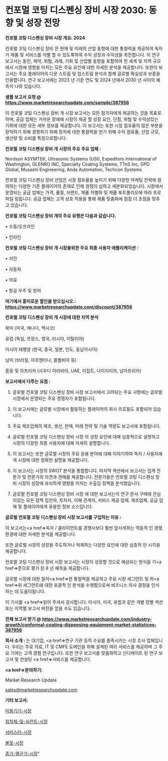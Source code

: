 # 컨포멀 코팅 디스펜싱 장비 시장 2030: 동향 및 성장 전망

<strong>컨포멀 코팅 디스펜싱 장비 시장 개요: 2024</strong>

컨포멀 코팅 디스펜싱 장비 은 현재 및 미래의 산업 동향에 대한 통찰력을 제공하여 독자가 제품 및 서비스를 식별 할 수 있도록하여 수익 성장과 수익성을 촉진합니다. 이 연구 보고서는 동인, 제약, 위협, 과제, 기회 및 산업별 동향을 포함하여 전 세계 및 지역 규모에서 시장에 영향을 미치는 모든 주요 요인에 대한 자세한 분석을 제공합니다. 또한이 보고서는 주요 플레이어의 다운 스트림 및 업스트림 분석과 함께 글로벌 확실성과 보증을 인용합니다. 연구 보고서에는 2023 년 기준 연도 및 2024 년에서 2030 년 사이의 예측이 나와 있습니다.



<strong>샘플 보고서 요청 @ <a href=https://www.marketresearchupdate.com/sample/387956>https://www.marketresearchupdate.com/sample/387956</a></strong>

이 컨포멀 코팅 디스펜싱 장비 개 시장 보고서는 모든 참가자에게 제공하는 것을 목표로하며, 공급 업체는 가까운 장래에 시장이 제공 할 성장 요인, 단점, 위협 및 수익성있는 기회에 대한 모든 세부 정보를 제공합니다. 이 보고서는 또한 시장 점유율의 많은 부분을 장악하기 위해 경쟁하기 위해 정치에 대한 통찰력을 얻기 위해 수익 점유율, 산업 규모, 생산량 및 소비를 특징으로합니다.



<strong>컨포멀 코팅 디스펜싱 장비 개 시장의 주요 주요 업체 :</strong>

Nordson ASYMTEK, Ultrasonic Systems (USI), Expeditors International of Washington, GLENRO INC, Specialty Coating Systems, TTnS Inc, GPD Global, Musashi Engineering, Anda Automation, Techcon Systems

컨포멀 코팅 디스펜싱 장비 산업은 시장 점유율을 높이기 위해 다양한 마케팅 전략에 참여하는 다양한 기존 플레이어의 존재로 인해 경쟁이 심하고 세분화되었습니다. 시장에서 운영되는 공급 업체는 가격, 품질, 브랜드, 제품 차별화 및 제품 포트폴리오에 따라 프로파일 링됩니다. 공급 업체는 고객 상호 작용을 통해 제품 맞춤화에 점점 더 초점을 맞추고 있습니다.



<strong>컨포멀 코팅 디스펜싱 장비 개의 주요 유형은 다음과 같습니다.</strong>

• 수동/오프라인

• 인라인



<strong>컨포멀 코팅 디스펜싱 장비 개 시장을위한 주요 최종 사용자 애플리케이션 :</strong>

• 가전

• 자동차

• 의료

• 항공 우주 및 방어



<strong>여기에서 흥미로운 할인을 받으십시오.: <a href=https://www.marketresearchupdate.com/discount/387956>https://www.marketresearchupdate.com/discount/387956</a></strong>



<strong>컨포멀 코팅 디스펜싱 장비 개 시장에 대한 지역 분석</strong>

북미 (미국, 캐나다, 멕시코)

유럽 (독일, 프랑스, 영국, 러시아, 이탈리아)

아시아 태평양 (한국, 중국, 일본, 인도, 동남아시아)

남미 (브라질, 아르헨티나, 콜롬비아 등)

중동 및 아프리카 (사우디 아라비아, UAE, 이집트, 나이지리아, 남아프리카)



<strong>보고서에서 다루는 요점 :</strong>

1. 글로벌 컨포멀 코팅 디스펜싱 장비 시장 보고서에서 고려되는 주요 사항에는 글로벌 시장에서 운영되는 주요 경쟁자가 포함됩니다.

2. 이 보고서에는 글로벌 시장에서 활동하는 플레이어의 회사 프로필도 포함되어 있습니다.

3. 주요 제조업체의 제조, 생산, 판매, 미래 전략 및 기술 역량도 보고서에 포함됩니다.

4. 글로벌 컨포멀 코팅 디스펜싱 장비 시장 의 성장 요인에 대해 심층적으로 설명하고 시장의 다양한 최종 사용자에 대해 자세히 설명합니다.

5. 이 보고서는 또한 글로벌 시장의 주요 응용 분야에 대해 이야기하여 독자 / 사용자에게 시장에 대한 정확한 설명을 제공합니다.

6. 이 보고서는 시장의 SWOT 분석을 통합합니다. 마지막 섹션에서 보고서는 업계 전문가 및 전문가의 의견과 견해를 제공합니다. 전문가들은 컨포멀 코팅 디스펜싱 장비 시장의 성장에 유리하게 영향을 미치는 수출입 정책을 분석했습니다.

7. 글로벌 컨포멀 코팅 디스펜싱 장비 시장 에 대한 보고서는이 연구 문서 구매에 관심이있는 모든 정책 입안자, 투자자, 이해 관계자, 서비스 제공 업체, 제조업체, 공급 업체 및 플레이어에게 유용한 정보 소스입니다.



<strong>글로벌 컨포멀 코팅 디스펜싱 장비 시장 보고서를 구입하는 이유 :</strong>

이 보고서는<a href=>독자 / 클</a>라이언트를 경쟁사보다 훨씬 앞서게하는 역동적 인 경쟁 환경에 대한 자세한 분석을 제공합니다.

또한 글로벌 시장의 성장을 주도하거나 억제하는 다양한 요인에 대한 심층적 인 시각을 제공합니다.

컨포멀 코팅 디스펜싱 장비 시장 보고서는 시장이 성장할 것으로 예상되는 방식을 기<a href=>준으로</a> 평가 된 8 년 예측을 제공합니다.

글로벌 시장에 대한 철저<a href=>한 통찰력</a>을 제공하고 주요 시장 세그먼트 및 하<a href=>위 세그</a>먼트에 대한 포괄적 인 분석을 수행함으로써 비즈니스 의사 결정을 인식하는 데 도움이됩니다.

이 기사를 <a href=>읽어 주</a>셔서 감사합니다. 아시아, 미국, 유럽과 같은 개별 장별 섹션 또는 지역별 보고서 버전을 얻을 수도 있습니다.



<strong>전체 보고서 받기 @ <a href=https://www.marketresearchupdate.com/industry-growth/conformal-coating-dispensing-equipment-market-statistices-387956>https://www.marketresearchupdate.com/industry-growth/conformal-coating-dispensing-equipment-market-statistices-387956</a></strong>



<strong>회사 소개 :</strong>
는 대기업, <a href=>연구 기</a>관 등의 수요를 충족시키는 시장 조사 업체입니다. 우리는 주로 의료, IT 및 CMFE 도메인을 위해 설계된 여러 서비스를 제공하며 그 주요 기여는 고객 경험 연구입니다. 또한 연구 보고서를 맞춤화하고 신디케이트 된 연구 보고서 및 컨설팅 <a href=>서비</a>스를 제공합니다.



<strong><a href=>문의하기:</a></strong>

Market Research Update

sales@marketresearchupdate.com



<strong>기타 보고서:</strong>

<a href=https://www.linkedin.com/pulse/미용기기-시장-세분화-연구-및-목표-고객2029년-market-matrix-musings-analysis/>미용기기-시장</a>

<a href=https://www.linkedin.com/pulse/접착제-및-실란트-시장-규모-성장-2023-consumer-connection-chronicles-24--ncosf/>접착제-및-실란트-시장</a>

<a href=https://www.linkedin.com/pulse/서미스터-시장-규모-및-성장-2023-trend-tracking-tips-360-analysis-phaff/>서미스터-시장</a>

<a href=https://www.linkedin.com/pulse/불꽃-시장-세분화-연구-및-목표-고객2030년-isdailynews-bfd8f/>불꽃-시장</a>

<a href=https://www.linkedin.com/pulse/증기-멸균기-시장-경쟁-분석-및-성장-잠재력-2029-consumer-connection-compendium-ana-ojinf/>증기-멸균기-시장</a>"
